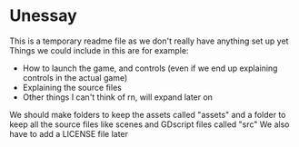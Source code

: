 # Unessay

This is a temporary readme file as we don't really have anything set up yet<br>
Things we could include in this are for example:
- How to launch the game, and controls (even if we end up explaining controls in the actual game)
- Explaining the source files
- Other things I can't think of rn, will expand later on

We should make folders to keep the assets called "assets" and a folder to keep all the source files like scenes and GDscript files called "src"
We also have to add a LICENSE file later
